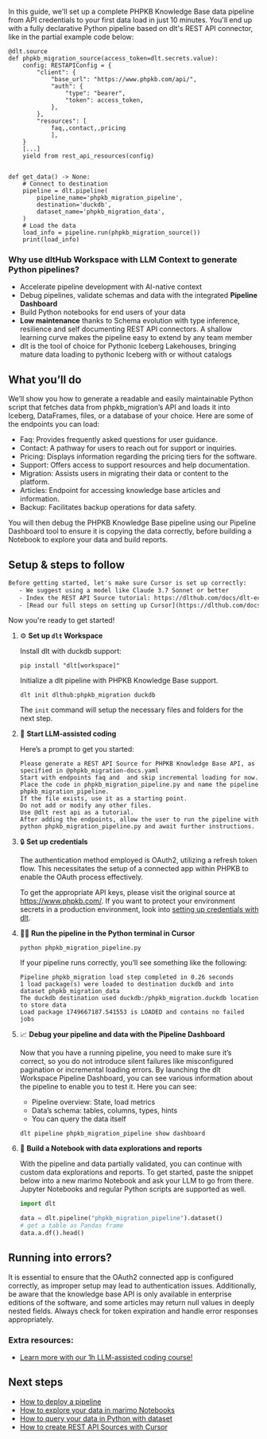In this guide, we'll set up a complete PHPKB Knowledge Base data pipeline from API credentials to your first data load in just 10 minutes. You'll end up with a fully declarative Python pipeline based on dlt's REST API connector, like in the partial example code below:

```python-outcome
@dlt.source
def phpkb_migration_source(access_token=dlt.secrets.value):
    config: RESTAPIConfig = {
        "client": {
            "base_url": "https://www.phpkb.com/api/",
            "auth": {
                "type": "bearer",
                "token": access_token,
            },
        },
        "resources": [
            faq,,contact,,pricing
            ],
    }
    [...]
    yield from rest_api_resources(config)


def get_data() -> None:
    # Connect to destination
    pipeline = dlt.pipeline(
        pipeline_name='phpkb_migration_pipeline',
        destination='duckdb',
        dataset_name='phpkb_migration_data', 
    )
    # Load the data
    load_info = pipeline.run(phpkb_migration_source())
    print(load_info) 
```

### Why use dltHub Workspace with LLM Context to generate Python pipelines?

- Accelerate pipeline development with AI-native context
- Debug pipelines, validate schemas and data with the integrated **Pipeline Dashboard**
- Build Python notebooks for end users of your data
- **Low maintenance** thanks to Schema evolution with type inference, resilience and self documenting REST API connectors. A shallow learning curve makes the pipeline easy to extend by any team member
- dlt is the tool of choice for Pythonic Iceberg Lakehouses, bringing mature data loading to pythonic Iceberg with or without catalogs

## What you’ll do

We’ll show you how to generate a readable and easily maintainable Python script that fetches data from phpkb_migration’s API and loads it into Iceberg, DataFrames, files, or a database of your choice. Here are some of the endpoints you can load:

- Faq: Provides frequently asked questions for user guidance.
- Contact: A pathway for users to reach out for support or inquiries.
- Pricing: Displays information regarding the pricing tiers for the software.
- Support: Offers access to support resources and help documentation.
- Migration: Assists users in migrating their data or content to the platform.
- Articles: Endpoint for accessing knowledge base articles and information.
- Backup: Facilitates backup operations for data safety.

You will then debug the PHPKB Knowledge Base pipeline using our Pipeline Dashboard tool to ensure it is copying the data correctly, before building a Notebook to explore your data and build reports.

## Setup & steps to follow

```default
Before getting started, let's make sure Cursor is set up correctly:
   - We suggest using a model like Claude 3.7 Sonnet or better
   - Index the REST API Source tutorial: https://dlthub.com/docs/dlt-ecosystem/verified-sources/rest_api/ and add it to context as **@dlt rest api**
   - [Read our full steps on setting up Cursor](https://dlthub.com/docs/dlt-ecosystem/llm-tooling/cursor-restapi#23-configuring-cursor-with-documentation)
```

Now you're ready to get started!

1. ⚙️ **Set up `dlt` Workspace**
    
    Install dlt with duckdb support:
    ```shell
    pip install "dlt[workspace]"
    ```

    Initialize a dlt pipeline with PHPKB Knowledge Base support.
    ```shell
    dlt init dlthub:phpkb_migration duckdb
    ```

    The `init` command will setup the necessary files and folders for the next step.
    
2. 🤠 **Start LLM-assisted coding**
    
    Here’s a prompt to get you started:
    
    ```prompt
    Please generate a REST API Source for PHPKB Knowledge Base API, as specified in @phpkb_migration-docs.yaml 
    Start with endpoints faq and  and skip incremental loading for now. 
    Place the code in phpkb_migration_pipeline.py and name the pipeline phpkb_migration_pipeline. 
    If the file exists, use it as a starting point. 
    Do not add or modify any other files. 
    Use @dlt rest api as a tutorial. 
    After adding the endpoints, allow the user to run the pipeline with python phpkb_migration_pipeline.py and await further instructions.
    ```

    
3. 🔒 **Set up credentials** 
    
    The authentication method employed is OAuth2, utilizing a refresh token flow. This necessitates the setup of a connected app within PHPKB to enable the OAuth process effectively.
    
    To get the appropriate API keys, please visit the original source at https://www.phpkb.com/.
    If you want to protect your environment secrets in a production environment, look into [setting up credentials with dlt](https://dlthub.com/docs/walkthroughs/add_credentials).
    
4. 🏃‍♀️ **Run the pipeline in the Python terminal in Cursor**
    
    ```shell
    python phpkb_migration_pipeline.py
    ```
    
    If your pipeline runs correctly, you’ll see something like the following:
    
    ```shell
    Pipeline phpkb_migration load step completed in 0.26 seconds
    1 load package(s) were loaded to destination duckdb and into dataset phpkb_migration_data
    The duckdb destination used duckdb:/phpkb_migration.duckdb location to store data
    Load package 1749667187.541553 is LOADED and contains no failed jobs
    ```
    
5. 📈 **Debug your pipeline and data with the Pipeline Dashboard**

    Now that you have a running pipeline, you need to make sure it’s correct, so you do not introduce silent failures like misconfigured pagination or incremental loading errors. By launching the dlt Workspace Pipeline Dashboard, you can see various information about the pipeline to enable you to test it. Here you can see:
    - Pipeline overview: State, load metrics
    - Data’s schema: tables, columns, types, hints
    - You can query the data itself
    
    ```shell
    dlt pipeline phpkb_migration_pipeline show dashboard
    ```
    
6. 🐍 **Build a Notebook with data explorations and reports**

    With the pipeline and data partially validated, you can continue with custom data explorations and reports. To get started, paste the snippet below into a new marimo Notebook and ask your LLM to go from there. Jupyter Notebooks and regular Python scripts are supported as well.

    
    ```python
    import dlt

   data = dlt.pipeline("phpkb_migration_pipeline").dataset()
   # get a table as Pandas frame
   data.a.df().head()
    ```

## Running into errors?

It is essential to ensure that the OAuth2 connected app is configured correctly, as improper setup may lead to authentication issues. Additionally, be aware that the knowledge base API is only available in enterprise editions of the software, and some articles may return null values in deeply nested fields. Always check for token expiration and handle error responses appropriately.

### Extra resources:

- [Learn more with our 1h LLM-assisted coding course!](https://www.youtube.com/watch?v=GGid70rnJuM)

## Next steps

- [How to deploy a pipeline](https://dlthub.com/docs/walkthroughs/deploy-a-pipeline)
- [How to explore your data in marimo Notebooks](https://dlthub.com/docs/general-usage/dataset-access/marimo)
- [How to query your data in Python with dataset](https://dlthub.com/docs/general-usage/dataset-access/dataset)
- [How to create REST API Sources with Cursor](https://dlthub.com/docs/dlt-ecosystem/llm-tooling/cursor-restapi)
